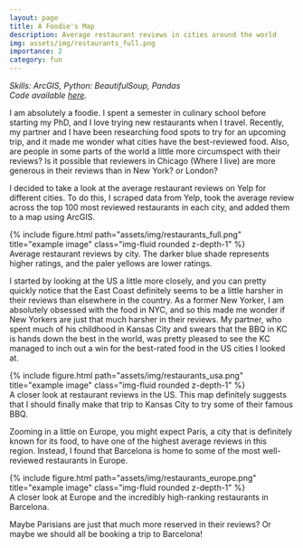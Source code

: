 ```yaml
---
layout: page
title: A Foodie's Map
description: Average restaurant reviews in cities around the world
img: assets/img/restaurants_full.png
importance: 2
category: fun
---
```


<em> Skills: ArcGIS, Python: BeautifulSoup, Pandas </em> <br>
<em> Code available <a href="https://github.com/mayamkay/portfolio/tree/main">here</a>. </em>

I am absolutely a foodie. I spent a semester in culinary school before starting my PhD, and I love trying new restaurants when I travel. Recently, my partner and I have been researching food spots to try for an upcoming trip, and it made me wonder what cities have the best-reviewed food. Also, are people in some parts of the world a little more circumspect with their reviews? Is it possible that reviewers in Chicago (Where I live) are more generous in their reviews than in New York? or London?

I decided to take a look at the average restaurant reviews on Yelp for different cities. To do this, I scraped data from Yelp, took the average review across the top 100 most reviewed restaurants in each city, and added them to a map using ArcGIS.

<div class="row">
    <div class="col-sm mt-3 mt-md-0">
        {% include figure.html path="assets/img/restaurants_full.png" title="example image" class="img-fluid rounded z-depth-1" %}
    </div>
</div>
<div class="caption">
    Average restaurant reviews by city. The darker blue shade represents higher ratings, and the paler yellows are lower ratings. 
</div>

I started by looking at the US a little more closely, and you can pretty quickly notice that the East Coast definitely seems to be a little harsher in their reviews than elsewhere in the country. As a former New Yorker, I am absolutely obsessed with the food in NYC, and so this made me wonder if New Yorkers are just that much harsher in their reviews. My partner, who spent much of his childhood in Kansas City and swears that the BBQ in KC is hands down the best in the world, was pretty pleased to see the KC managed to inch out a win for the best-rated food in the US cities I looked at. 
<div class="row">
    <div class="col-sm mt-3 mt-md-0">
        {% include figure.html path="assets/img/restaurants_usa.png" title="example image" class="img-fluid rounded z-depth-1" %}
    </div>
</div>
<div class="caption">
    A closer look at restaurant reviews in the US. This map definitely suggests that I should finally make that trip to Kansas City to try some of their famous BBQ.
</div>

Zooming in a little on Europe, you might expect Paris, a city that is definitely known for its food, to have one of the highest average reviews in this region. Instead, I found that Barcelona is home to some of the most well-reviewed restaurants in Europe.

<div class="row">
    <div class="col-sm mt-3 mt-md-0">
        {% include figure.html path="assets/img/restaurants_europe.png" title="example image" class="img-fluid rounded z-depth-1" %}
    </div>
</div>
<div class="caption">
    A closer look at Europe and the incredibly high-ranking restaurants in Barcelona. 
</div>

Maybe Parisians are just that much more reserved in their reviews? Or maybe we should all be booking a trip to Barcelona!


